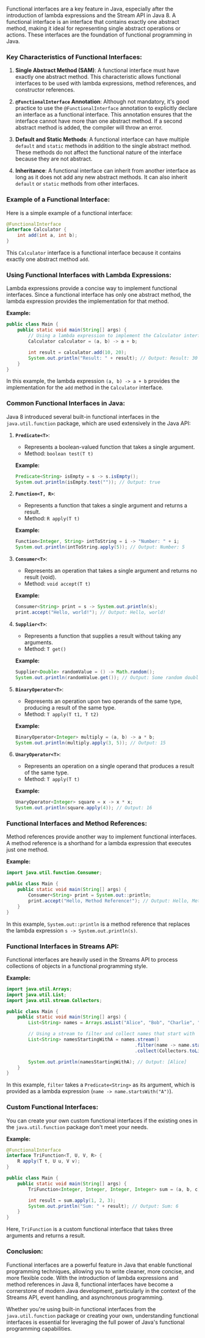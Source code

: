 Functional interfaces are a key feature in Java, especially after the introduction of lambda expressions and the Stream
API in Java 8. A functional interface is an interface that contains exactly one abstract method, making it ideal for
representing single abstract operations or actions. These interfaces are the foundation of functional programming in
Java.

### Key Characteristics of Functional Interfaces:

1. **Single Abstract Method (SAM)**: A functional interface must have exactly one abstract method. This characteristic
   allows functional interfaces to be used with lambda expressions, method references, and constructor references.

2. **`@FunctionalInterface` Annotation**: Although not mandatory, it's good practice to use the `@FunctionalInterface`
   annotation to explicitly declare an interface as a functional interface. This annotation ensures that the interface
   cannot have more than one abstract method. If a second abstract method is added, the compiler will throw an error.

3. **Default and Static Methods**: A functional interface can have multiple `default` and `static` methods in addition
   to the single abstract method. These methods do not affect the functional nature of the interface because they are
   not abstract.

4. **Inheritance**: A functional interface can inherit from another interface as long as it does not add any new
   abstract methods. It can also inherit `default` or `static` methods from other interfaces.

### Example of a Functional Interface:

Here is a simple example of a functional interface:

```java
@FunctionalInterface
interface Calculator {
    int add(int a, int b);
}
```

This `Calculator` interface is a functional interface because it contains exactly one abstract method `add`.

### Using Functional Interfaces with Lambda Expressions:

Lambda expressions provide a concise way to implement functional interfaces. Since a functional interface has only one
abstract method, the lambda expression provides the implementation for that method.

**Example:**

```java
public class Main {
    public static void main(String[] args) {
        // Using a lambda expression to implement the Calculator interface
        Calculator calculator = (a, b) -> a + b;

        int result = calculator.add(10, 20);
        System.out.println("Result: " + result); // Output: Result: 30
    }
}
```

In this example, the lambda expression `(a, b) -> a + b` provides the implementation for the `add` method in
the `Calculator` interface.

### Common Functional Interfaces in Java:

Java 8 introduced several built-in functional interfaces in the `java.util.function` package, which are used extensively
in the Java API:

1. **`Predicate<T>`**:
    - Represents a boolean-valued function that takes a single argument.
    - Method: `boolean test(T t)`

   **Example:**
   ```java
   Predicate<String> isEmpty = s -> s.isEmpty();
   System.out.println(isEmpty.test("")); // Output: true
   ```

2. **`Function<T, R>`**:
    - Represents a function that takes a single argument and returns a result.
    - Method: `R apply(T t)`

   **Example:**
   ```java
   Function<Integer, String> intToString = i -> "Number: " + i;
   System.out.println(intToString.apply(5)); // Output: Number: 5
   ```

3. **`Consumer<T>`**:
    - Represents an operation that takes a single argument and returns no result (void).
    - Method: `void accept(T t)`

   **Example:**
   ```java
   Consumer<String> print = s -> System.out.println(s);
   print.accept("Hello, world!"); // Output: Hello, world!
   ```

4. **`Supplier<T>`**:
    - Represents a function that supplies a result without taking any arguments.
    - Method: `T get()`

   **Example:**
   ```java
   Supplier<Double> randomValue = () -> Math.random();
   System.out.println(randomValue.get()); // Output: Some random double value
   ```

5. **`BinaryOperator<T>`**:
    - Represents an operation upon two operands of the same type, producing a result of the same type.
    - Method: `T apply(T t1, T t2)`

   **Example:**
   ```java
   BinaryOperator<Integer> multiply = (a, b) -> a * b;
   System.out.println(multiply.apply(3, 5)); // Output: 15
   ```

6. **`UnaryOperator<T>`**:
    - Represents an operation on a single operand that produces a result of the same type.
    - Method: `T apply(T t)`

   **Example:**
   ```java
   UnaryOperator<Integer> square = x -> x * x;
   System.out.println(square.apply(4)); // Output: 16
   ```

### Functional Interfaces and Method References:

Method references provide another way to implement functional interfaces. A method reference is a shorthand for a lambda
expression that executes just one method.

**Example:**

```java
import java.util.function.Consumer;

public class Main {
    public static void main(String[] args) {
        Consumer<String> print = System.out::println;
        print.accept("Hello, Method Reference!"); // Output: Hello, Method Reference!
    }
}
```

In this example, `System.out::println` is a method reference that replaces the lambda
expression `s -> System.out.println(s)`.

### Functional Interfaces in Streams API:

Functional interfaces are heavily used in the Streams API to process collections of objects in a functional programming
style.

**Example:**

```java
import java.util.Arrays;
import java.util.List;
import java.util.stream.Collectors;

public class Main {
    public static void main(String[] args) {
        List<String> names = Arrays.asList("Alice", "Bob", "Charlie", "Dave");

        // Using a stream to filter and collect names that start with 'A'
        List<String> namesStartingWithA = names.stream()
                                               .filter(name -> name.startsWith("A"))
                                               .collect(Collectors.toList());

        System.out.println(namesStartingWithA); // Output: [Alice]
    }
}
```

In this example, `filter` takes a `Predicate<String>` as its argument, which is provided as a lambda
expression (`name -> name.startsWith("A")`).

### Custom Functional Interfaces:

You can create your own custom functional interfaces if the existing ones in the `java.util.function` package don't meet
your needs.

**Example:**

```java
@FunctionalInterface
interface TriFunction<T, U, V, R> {
    R apply(T t, U u, V v);
}

public class Main {
    public static void main(String[] args) {
        TriFunction<Integer, Integer, Integer, Integer> sum = (a, b, c) -> a + b + c;

        int result = sum.apply(1, 2, 3);
        System.out.println("Sum: " + result); // Output: Sum: 6
    }
}
```

Here, `TriFunction` is a custom functional interface that takes three arguments and returns a result.

### Conclusion:

Functional interfaces are a powerful feature in Java that enable functional programming techniques, allowing you to
write cleaner, more concise, and more flexible code. With the introduction of lambda expressions and method references
in Java 8, functional interfaces have become a cornerstone of modern Java development, particularly in the context of
the Streams API, event handling, and asynchronous programming.

Whether you're using built-in functional interfaces from the `java.util.function` package or creating your own,
understanding functional interfaces is essential for leveraging the full power of Java's functional programming
capabilities.